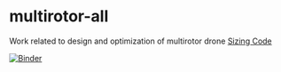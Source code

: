 # multirotor-all
Work related to design and optimization of multirotor drone
[Sizing Code](10a-VOILA-Tool-SizingCode_CustomSpecs.ipynb)

[![Binder](https://mybinder.org/badge_logo.svg)](https://mybinder.org/v2/gh/choldgraf/pisim/edit/master/README.md/master)
